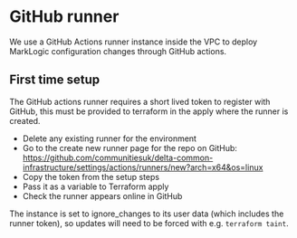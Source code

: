# GitHub runner

We use a GitHub Actions runner instance inside the VPC to deploy MarkLogic configuration changes through GitHub actions.

## First time setup

The GitHub actions runner requires a short lived token to register with GitHub, this must be provided to terraform in the apply where the runner is created.

* Delete any existing runner for the environment
* Go to the create new runner page for the repo on GitHub: <https://github.com/communitiesuk/delta-common-infrastructure/settings/actions/runners/new?arch=x64&os=linux>
* Copy the token from the setup steps
* Pass it as a variable to Terraform apply
* Check the runner appears online in GitHub

The instance is set to ignore_changes to its user data (which includes the runner token), so updates will need to be forced with e.g. `terraform taint`.
